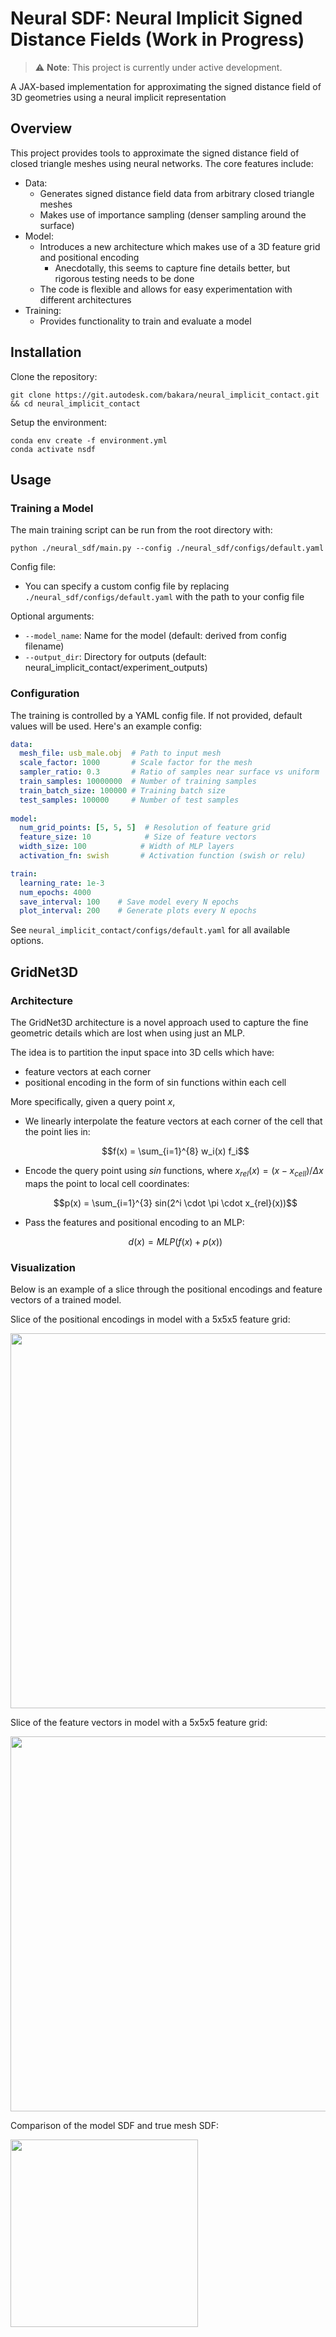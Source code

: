 # Neural SDF: Neural Implicit Signed Distance Fields (Work in Progress)

> ⚠️ **Note**: This project is currently under active development.

A JAX-based implementation for approximating the signed distance field of 3D geometries using a neural implicit representation

## Overview

This project provides tools to approximate the signed distance field of closed triangle meshes using neural networks. The core features include:

- Data:
  - Generates signed distance field data from arbitrary closed triangle meshes
  - Makes use of importance sampling (denser sampling around the surface)
- Model:
  - Introduces a new architecture which makes use of a 3D feature grid and positional encoding
    - Anecdotally, this seems to capture fine details better, but rigorous testing needs to be done
  - The code is flexible and allows for easy experimentation with different architectures
- Training:
  - Provides functionality to train and evaluate a model

## Installation

Clone the repository:
```
git clone https://git.autodesk.com/bakara/neural_implicit_contact.git && cd neural_implicit_contact
```

Setup the environment:
```
conda env create -f environment.yml
conda activate nsdf
```

## Usage

### Training a Model

The main training script can be run from the root directory with:
```
python ./neural_sdf/main.py --config ./neural_sdf/configs/default.yaml
```

Config file:
- You can specify a custom config file by replacing `./neural_sdf/configs/default.yaml` with the path to your config file

Optional arguments:
- `--model_name`: Name for the model (default: derived from config filename)
- `--output_dir`: Directory for outputs (default: neural_implicit_contact/experiment_outputs)

### Configuration

The training is controlled by a YAML config file. If not provided, default values will be used. Here's an example config:

```yaml
data:
  mesh_file: usb_male.obj  # Path to input mesh
  scale_factor: 1000       # Scale factor for the mesh
  sampler_ratio: 0.3       # Ratio of samples near surface vs uniform
  train_samples: 10000000  # Number of training samples
  train_batch_size: 100000 # Training batch size
  test_samples: 100000     # Number of test samples
  
model:
  num_grid_points: [5, 5, 5]  # Resolution of feature grid
  feature_size: 10            # Size of feature vectors
  width_size: 100            # Width of MLP layers
  activation_fn: swish       # Activation function (swish or relu)

train:
  learning_rate: 1e-3
  num_epochs: 4000
  save_interval: 100    # Save model every N epochs
  plot_interval: 200    # Generate plots every N epochs
```

See `neural_implicit_contact/configs/default.yaml` for all available options.

## GridNet3D

### Architecture

The GridNet3D architecture is a novel approach used to capture the fine geometric details which are lost when using just an MLP.

The idea is to partition the input space into 3D cells which have:
  - feature vectors at each corner
  - positional encoding in the form of sin functions within each cell

More specifically, given a query point $x$,
  - We linearly interpolate the feature vectors at each corner of the cell that the point lies in:

    $$f(x) = \sum_{i=1}^{8} w_i(x) f_i$$
    
  - Encode the query point using $sin$ functions, where $x_{rel}(x) = (x - x_{cell}) / \Delta x$ maps the point to local cell coordinates:

    $$p(x) = \sum_{i=1}^{3} sin(2^i \cdot \pi \cdot x_{rel}(x))$$
    
  - Pass the features and positional encoding to an MLP:
    
    $$d(x) = MLP(f(x) + p(x))$$


### Visualization

Below is an example of a slice through the positional encodings and feature vectors of a trained model.

Slice of the positional encodings in model with a 5x5x5 feature grid:

<img src="./docs/positional_encoding_5_5_5.png" width="600"/>

Slice of the feature vectors in model with a 5x5x5 feature grid:

<img src="./docs/features_5_5_5.png" width="600"/>

Comparison of the model SDF and true mesh SDF:

<img src="./docs/SDF_slice_5_5_5.png" width="300" align="center"/>









